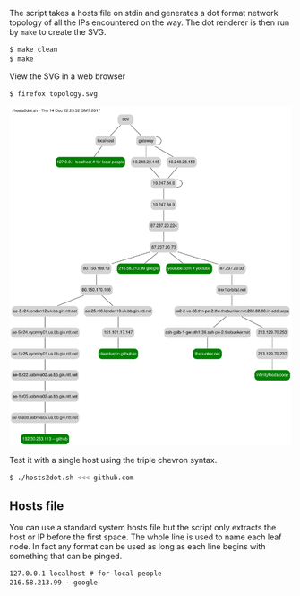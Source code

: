 The script takes a hosts file on stdin and generates a dot format
network topology of all the IPs encountered on the way. The dot renderer is then
run by ```make``` to create the SVG.
```bash
$ make clean
$ make
```

View the SVG in a web browser
```bash
$ firefox topology.svg
```

![](topology.svg)

Test it with a single host using the triple chevron syntax.
```bash
$ ./hosts2dot.sh <<< github.com
```

## Hosts file
You can use a standard system hosts file but the script only extracts the host
or IP before the first space. The whole line is used to name each leaf node. In
fact any format can be used as long as each line begins with something that can
be pinged.

```
127.0.0.1 localhost # for local people
216.58.213.99 - google
```

